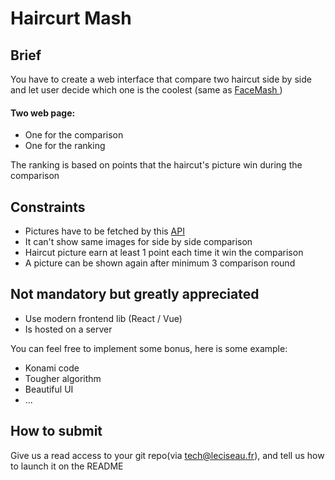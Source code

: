 # Haircurt Mash  

## Brief

You have to create a web interface that compare two haircut side by side and let user decide which one is the coolest (same as [FaceMash
](https://en.wikipedia.org/wiki/History_of_Facebook#FaceMash))


#### Two web page:
- One for the comparison
- One for the ranking

The ranking is based on points that the haircut's picture win during the comparison

## Constraints

- Pictures have to be fetched by this [API](https://raw.githubusercontent.com/LeCiseau/Front-end-JSON/master/haircut.json) 
- It can't show same images for side by side comparison
- Haircut picture earn at least 1 point each time it win the comparison
- A picture can be shown again after minimum 3 comparison round

## Not mandatory but greatly appreciated

- Use modern frontend lib (React / Vue)
- Is hosted on a server

You can feel free to implement some bonus, here is some example:

- Konami code
- Tougher algorithm
- Beautiful UI
- ...

## How to submit

Give us a read access to your git repo(via tech@leciseau.fr), and tell us how to launch it on the README 
